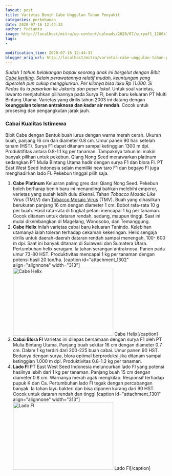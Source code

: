 ```yaml
---
layout: post
title: Varietas Benih Cabe Unggulan Tahan Penyakit
categories: perkebunan
date: 2020-07-16 12:44:33
author: Yudianto
image: http://localhost/mitra/wp-content/uploads/2020/07/suryaf1_1280x773.jpg
tags:
- 

modification_time: 2020-07-16 12:44:33
blogger_orig_url: http://localhost/mitra/varietas-cabe-unggulan-tahan-penyakit.html
---
```


<em>Sudah 1 tahun belakangan bapak seorang anak ini bergelut dengan Bibit <a href="http://127.0.0.1/mitra/keunggulan-cabe-keriting-dibandingkan.html">Cabe keriting</a>. Selain perawatannya relatif mudah, keuntungan yang diperoleh pun cukup menggiurkan. Per kilonya bisa laku Rp 11.000. Si Pedas itu ia pasarkan ke Jakarta dan pasar lokal.</em>
Untuk soal varietas, Iswanto menjatuhkan pilihannya pada Surya Fl, benih baru keluaran PT Multi Bintang Utama. Varietas yang dirilis tahun 2003 ini datang dengan <strong>keunggulan toleran antraknosa dan kadar air rendah</strong>. Cocok untuk prosesing dan pengangkutan jarak jauh.
<h3>Cabai Kualitas Istimewa</h3>
Bibit Cabe dengan Bentuk buah lurus dengan warna merah cerah. Ukuran buah, panjang 16 cm dan diameter 0.8 cm. Umur panen 90 hari setelah tanam (HST). Surya F1 dapat ditanam sampai ketinggian 1300 m dpi. Produktifitas antara 0.8-1.1 kg per tanaman.
Tampaknya tahun ini makin banyak pilihan untuk pekebun. Qiang Nong Seed menawarkan platinum sedangkan PT Mulia Bintang Utama hadir dengan surya F1 dan blora Fl. PT East West Seed Indonesia selain memiliki new taro F1 dan begayo Fl juga menghadirkan lado Fl. Pekebun tinggal pilih saja.
<ol>
 	<li><strong>Cabe Platinum</strong>
Keluaran paling gres dari Qiang Nong Seed. Pekebun boleh berharap benih baru ini menandingi bahkan melebihi emperor, varietas yang sudah lebih dulu dikenal. Tahan <em>Tobacco Mosaic Like Virus</em> (TMLV) dan <a href="https://www.apsnet.org/edcenter/disandpath/viral/pdlessons/Pages/TobaccoMosaic.aspx">Tobacco Mosaic Virus</a> (TMV). Buah yang dihasilkan berukuran panjang 16 cm dengan diameter 1 cm. Bobot rata-rata 10 g per buah. Hasil rata-rata di tingkat petani mencapai 1 kg per tanaman. Cocok ditanam untuk dataran rendah, sedang, maupun tinggi. Saat ini mulai dikembangkan di Magelang, Wonosobo, dan Temanggung.</li>
 	<li><strong>Cabe Helix</strong>
Inilah varietas cabai baru keluaran Tanindo. Kelebihan utamanya ialah toleran terhadap cekaman kekeringan. Helix sengaja dirilis untuk daerah-daerah dataran rendah sampai menengah, 100- 600 m dpi. Saat ini banyak ditanam di Sulawesi dan Sumatera Utara. Pertumbuhan helix seragam. Ia tahan serangan antraknosa. Panen pada umur 73-80 HST. Produktivitas mencapai 1 kg per tanaman dengan potensi hasil 20 ton/ha.
[caption id="attachment_1302" align="alignnone" width="313"]<img class="wp-image-1302" src="http://127.0.0.1/mitra/wp-content/uploads/2020/07/helix_1130x800.jpg" alt="Cabe Helix" width="313" height="211" /> Cabe Helix[/caption]</li>
 	<li><strong>Cabai Blora Fl</strong>
Varietas ini dilepas bersamaan dengan surya F1 oleh PT Mulia Bintang Utama. Panjang buah sekitar 16 cm dengan diameter 0.7 cm. Dalam 1 kg terdiri dari 200-225 buah cabai. Umur panen 90 HST. Bedanya dengan surya, blora optimal berproduksi jika ditanam sampai ketinggian 1.000 m dpi. Produktivitas 0.8-1.2 kg per tanaman.</li>
 	<li><strong> Lado Fl</strong>
PT East West Seed Indonesia meluncurkan lado Fl yang potensi hasilnya lebih dari 1 kg per tanaman. Panjang buah 15 cm dengan diameter 0.8 cm. Warnanya merah agak mengkilap. Responsif terhadap pupuk K dan Ca. Pertumbuhan lado Fl tegak dengan percabangan banyak. Ia tahan layu bakteri dan bisa dipanen kurang dari 90 HST. Cocok untuk dataran rendah dan tinggi
[caption id="attachment_1301" align="alignnone" width="313"]<img class="wp-image-1301" src="http://127.0.0.1/mitra/wp-content/uploads/2020/07/lado_899x800.jpg" alt=" Lado Fl" width="313" height="211" /> Lado Fl[/caption]</li>
</ol>

